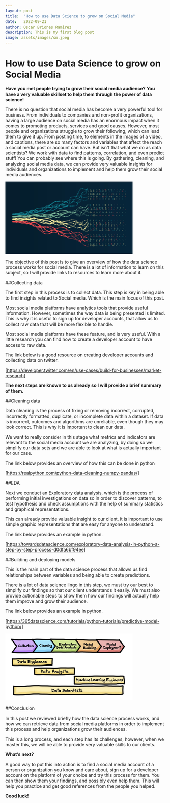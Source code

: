 ```yaml
---
layout: post
title:  "How to use Data Science to grow on Social Media"
date:   2022-09-21
author: Oscar Briones Ramirez
description: This is my first blog post
image: assets/images/sm.jpeg
---
```


# How to use Data Science to grow on Social Media

**Have you met people trying to grow their social media audience?**
**You have a very valuable skillset to help them through the power of data science!**


There is no question that social media has become a very powerful tool for business. From individuals to companies and non-profit organizations, having a large audience on social media has an enormous impact when it comes to promoting products, services and good causes. However, most people and organizations struggle to grow their following, which can lead them to give it up.  From posting time, to elements in the images of a video, and captions, there are so many factors and variables that affect the reach a social media post or account can have. But isn't that what we do as data scientists? We work with data to find patterns, correlation, and even predict stuff! You can probably see where this is going. By gathering, cleaning, and analyzing social media data, we can provide very valuable insights for individuals and organizations to implement and help them grow their social media audiences.

<img src="https://raw.githubusercontent.com/oscarbrionesr/stat386-projects/main/assets/images/ds.png" alt="" style="width:400px;"/>



The objective of this post is to give an overview of how the data science process works for social media. There is a lot of information to learn on this subject, so I will provide links to resources to learn more about it.


##Collecting data

The first step in this process is to collect data. This step is key in being able to find insights related to Social media. Which is the main focus of this post. 

Most social media platforms have analytics tools that provide useful information. However, sometimes the way data is being presented is limited. This is why it is useful to sign up for developer accounts, that allow us to collect raw data that will be more flexible to handle.

Most social media platforms have these feature, and is very useful. With a little research you can find how to create a developer account to have access to raw data.

The link below is a good resource on creating developer accounts and collecting data on twitter.

[https://developer.twitter.com/en/use-cases/build-for-businesses/market-research]



**The next steps are known to us already so I will provide a brief summary of them.**



##Cleaning data

Data cleaning is the process of fixing or removing incorrect, corrupted, incorrectly formatted, duplicate, or incomplete data within a dataset. If data is incorrect, outcomes and algorithms are unreliable, even though they may look correct. This is why it is important to clean our data.

We want to really consider in this stage what metrics and indicators are relevant to the social media account we are analyzing, by doing so we simplify our data sets and we are able to look at what is actually important for our case.

The link below provides an overview of how this can be done in python

[https://realpython.com/python-data-cleaning-numpy-pandas/]


##EDA

Next we conduct an Exploratory data analysis, which is the process of performing initial investigations on data so in order to discover patterns, to test hypothesis and check assumptions with the help of summary statistics and graphical representations.

This can already provide valuable insight to our client, it is important to use simple graphic representations that are easy for anyone to understand.

The link below provides an example in python.

[https://towardsdatascience.com/exploratory-data-analysis-in-python-a-step-by-step-process-d0dfa6bf94ee]



##Building and deploying models

This is the main part of the data science process that allows us find relationships between variables and being able to create predictions.

There is a lot of data science lingo in this step, we must try our best to simplify our findings so that our client understands it easily. We must also provide actionable steps to show them how our findings will actually help them improve and grow their audience.

The link below provides an example in python.

[https://365datascience.com/tutorials/python-tutorials/predictive-model-python/]

<img src="https://raw.githubusercontent.com/oscarbrionesr/stat386-projects/main/assets/images/process.png" alt="" style="width:400px;"/>

##Conclusion

In this post we reviewed briefly how the data science process works, and how we can retrieve data from social media platforms in order to implement this process and help organizations grow their audiences.

This is a long process, and each step has its challenges, however, when we master this, we will be able to provide very valuable skills to our clients.

**What’s next?**

A good way to put this into action is to find a social media account of a person or organization you know and care about, sign up for a developer account on the platform of your choice and try this process for them. You can then show them your findings, and possibly even help them. This will help you practice and get good references from the people you helped.

**Good luck!**
